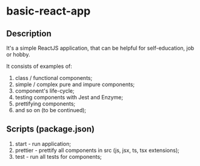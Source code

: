 # basic-react-app

## Description

It's a simple ReactJS application, that can be helpful for self-education, job or hobby.

It consists of examples of:
1) class / functional components;
2) simple / complex pure and impure components;
3) component's life-cycle;
4) testing components with Jest and Enzyme;
5) prettifying components;
6) and so on (to be continued);

## Scripts (package.json)
1) start - run application;
2) prettier - prettify all components in src (js, jsx, ts, tsx extensions);
3) test - run all tests for components;
